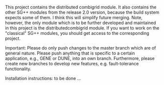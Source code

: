 This project contains the distributed combigrid module. It also contains the 
other SG++ modules from the release 2.0 version, because the build system 
expects some of them. I think this will simplify future merging.
Note, however, the only module which is to be further developed and maintained
in this project is the distributedcombigrid module. If you want to work on
the "classical" SG++ modules, you should get access to the corresponding project.

Important:
Please do only push changes to the master branch which are of general nature.
Please push anything that is specific to a certain application, e.g., GENE or
DUNE, into an own branch. Furthermore, please create new branches to develop new
features, e.g. fault-tolerance functionality.

Installation instructions: 
to be done ...
